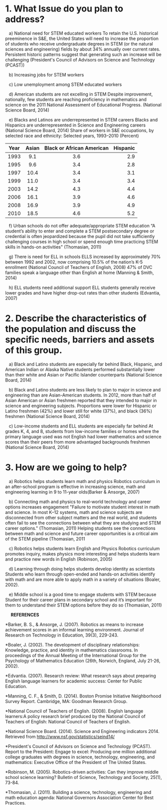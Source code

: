 
**1. What Issue do you plan to address?**
======================================
&nbsp;&nbsp;&nbsp;a)	National need for STEM educated workers
To retain the U.S. historical preeminence in S&E, the United States will need to increase the proportion of students who receive undergraduate degrees in STEM (or the natural sciences and engineering) fields by about 34% annually over current rates. Persistent historic patterns suggest that generating such an increase will be challenging (President's Council of Advisors on Science and Technology (PCAST))

&nbsp;&nbsp;&nbsp;b)	Increasing jobs for STEM workers

&nbsp;&nbsp;&nbsp;c)	Low unemployment among STEM educated workers

&nbsp;&nbsp;&nbsp;d)	American students are not excelling in STEM
Despite improvement, nationally, few students are reaching proficiency in mathematics and science on the 2011 National Assessment of Educational Progress. (National Science Board, 2014)

&nbsp;&nbsp;&nbsp;e)	Blacks and Latinos are underrepresented in STEM careers
Blacks and Hispanics are underrepresented in Science and Engineering careers (National Science Board, 2014)
Share of workers in S&E occupations, by selected race and ethnicity: Selected years, 1993–2010
(Percent)			


|Year|	Asian|	Black or African American|	Hispanic|
|----|:-------:|:--------------------------:|---------:|
|1993|	9.1|	3.6|	2.9|
|1995|	9.6|	3.4|	2.8|
|1997|	10.4|	3.4|	3.1|
|1999|	11.0|	3.4|	3.4|
|2003|	14.2|	4.3|	4.4|
|2006|	16.1|	3.9|	4.6|
|2008|	16.9|	3.9|	4.9|
|2010|	18.5|	4.6|	5.2|


&nbsp;&nbsp;&nbsp;f)	Urban schools do not offer adequate/appropriate STEM education
“A student’s ability to enter and complete a STEM postsecondary degree or credential is often jeopardized because the pupil did not take sufficiently challenging courses in high school or spend enough time practicing STEM skills in hands-on activities" (Thomasian, 2011)

&nbsp;&nbsp;&nbsp;g)	There is need for ELL in schools
ELLS increased by approximately 70% between 1992 and 2002, now comprising 10.5% of the nation’s K-5 enrollment (National Council of Teachers of English, 2008)
47% of DVC families speak a language other than English at home (Manning & Smith, 2014)

&nbsp;&nbsp;&nbsp;h)	ELL students need additional support
ELL students generally receive lower grades and have higher drop-out rates than other students (Edvantia, 2007)

**2.	Describe the characteristics of the population and discuss the specific needs, barriers and assets of this group.** 
=======================================================================================================================
&nbsp;&nbsp;&nbsp;a)	Black and Latino students are especially far behind
Black, Hispanic, and American Indian or Alaska Native students performed substantially lower than their white and Asian or Pacific Islander counterparts (National Science Board, 2014)

&nbsp;&nbsp;&nbsp;b)	Black and Latino students are less likely to plan to major in science and engineering than are Asian-American students. 
In 2012, more than half of Asian American or Asian freshmen reported that they intended to major in science and engineering subjects. Proportions were lower for Hispanic or Latino freshmen (42%) and lower still for white (37%), and black (36%) freshmen (National Science Board, 2014)

&nbsp;&nbsp;&nbsp;c)	Low-income students and ELL students are especially far behind
At grades K, 4, and 8, students from low-income families or homes where the primary language used was not English had lower mathematics and science scores than their peers from more advantaged backgrounds freshmen (National Science Board, 2014)

**3.	How are we going to help?**
=============================
&nbsp;&nbsp;&nbsp;a)	Robotics helps students learn math and physics
Robotics curriculum in an after-school program is effective in increasing science, math and engineering learning in 9 to 11-year olds(Barker & Ansorge, 2007)

&nbsp;&nbsp;&nbsp;b)	Connecting math and physics to real-world technology and career options increases engagement
 "Failure to motivate student interest in math and science. In most K–12 systems, math and science subjects are disconnected from other subject matters and the real world, and students often fail to see the connections between what they are studying and STEM career options." (Thomasian, 2011)
Helping students see the connections between math and science and future career opportunities is a critical aim of the STEM pipeline (Thomasian, 2011

&nbsp;&nbsp;&nbsp;c)	Robotics helps students learn English and Physics
Robotics curriculum promotes inquiry, makes physics more interesting and helps students learn and practice new words in English (Robinson, 2005)

&nbsp;&nbsp;&nbsp;d)	Learning through doing helps students develop identity as scientists
Students who learn through open-ended and hands-on activities identify with math and are more able to apply math in a variety of situations (Boaler, 2002).

&nbsp;&nbsp;&nbsp;e)	Middle school is a good time to engage students with STEM because
Student for their career plans in secondary school and it’s important for them to understand their STEM options before they do so (Thomasian, 2011)




 
**REFERENCES**

*Barker, B. S., & Ansorge, J. (2007). Robotics as means to increase achievement scores in an informal learning environment. Journal of Research on Technology in Education, 39(3), 229-243. 

*Boaler, J. (2002). The development of disciplinary relationships: Knowledge, practice, and identity in mathematics classrooms. In proceedings of the Annual Meeting of the International Group for the Psychology of Mathematics Education (26th, Norwich, England, July 21-26, 2002).

*Edvantia. (2007). Research review: What research says about preparing English language learners for academic success: Center for Public Education.

*Manning, C. F., & Smith, D. (2014). Boston Promise Initiative Neighborhood Survey Report. Cambridge, MA: Goodman Research Group.

*National Council of Teachers of English. (2008). English language learners:A policy research brief produced by the National Council of Teachers of English: National Council of Teachers of English.

*National Science Board. (2014). Science and Engineering indicators 2014. Retrieved from http://www.nsf.gov/statistics/seind14/

*President's Council of Advisors on Science and Technology (PCAST). Report to the President: Engage to excel: Producing one million additional college graduates with degrees in science, technology, engineering, and mathematics: Executive Office of the President of The United States.

*Robinson, M. (2005). Robotics-driven activities: Can they improve middle school science learning? Bulletin of Science, Technology and Society, 25(1), 73-84.

*Thomasian, J. (2011). Building a science, technology, engineering and math education agenda: National Governors Association Center for Best Practices.

